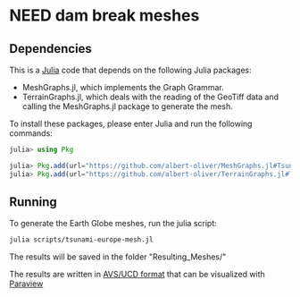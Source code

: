 # NEED dam break meshes

## Dependencies

This is a [Julia](https://julialang.org/) code that depends on the following Julia packages:
   - MeshGraphs.jl, which implements the Graph Grammar.
   - TerrainGraphs.jl, which deals with the reading of the GeoTiff data and calling the MeshGraphs.jl package to generate the mesh.

To install these packages, please enter Julia and run the following commands:
```julia
julia> using Pkg

julia> Pkg.add(url="https://github.com/albert-oliver/MeshGraphs.jl#Tsunami-Europe-mesh")
julia> Pkg.add(url="https://github.com/albert-oliver/TerrainGraphs.jl#Tsunami-Europe-mesh")
```

## Running

To generate the Earth Globe meshes, run the julia script:
```bash
julia scripts/tsunami-europe-mesh.jl
```
The results will be saved in the folder "Resulting_Meshes/"

The results are written in [AVS/UCD format](https://dav.lbl.gov/archive/NERSC/Software/express/help6.1/help/reference/dvmac/UCD_Form.htm) that can be visualized with [Paraview](https://www.paraview.org/)
